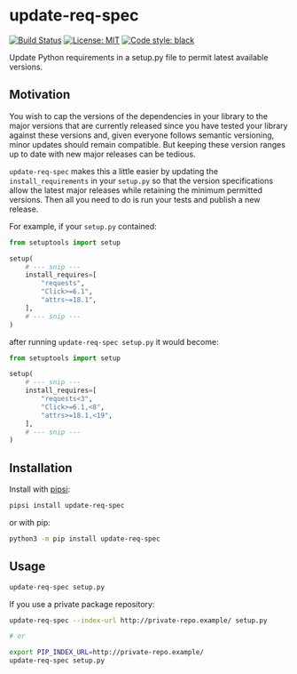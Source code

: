 # update-req-spec

[![Build Status](https://travis-ci.org/RobbieClarken/update-req-spec.svg?branch=master)](https://travis-ci.org/RobbieClarken/update-req-spec)
[![License: MIT](https://img.shields.io/badge/license-MIT-blue.svg)](https://github.com/RobbieClarken/update-req-spec/blob/master/LICENSE)
[![Code style: black](https://img.shields.io/badge/code%20style-black-000000.svg)](https://github.com/ambv/black)

Update Python requirements in a setup.py file to permit latest available versions.

## Motivation

You wish to cap the versions of the dependencies in your library to the major versions
that are currently released since you have tested your library against these versions and, given
everyone follows semantic versioning, minor updates should remain compatible. But keeping these
version ranges up to date with new major releases can be tedious.

`update-req-spec` makes this a little easier by updating the `install_requirements` in your
`setup.py` so that the version specifications allow the latest major releases while retaining the
minimum permitted versions. Then all you need to do is run your tests and publish a new release.

For example, if your `setup.py` contained:

```python
from setuptools import setup

setup(
    # --- snip ---
    install_requires=[
        "requests",
        "Click>=6.1",
        "attrs~=18.1",
    ],
    # --- snip ---
)
```

after running `update-req-spec setup.py` it would become:

```python
from setuptools import setup

setup(
    # --- snip ---
    install_requires=[
        "requests<3",
        "Click>=6.1,<8",
        "attrs>=18.1,<19",
    ],
    # --- snip ---
)
```

## Installation

Install with [pipsi](https://github.com/mitsuhiko/pipsi):

```bash
pipsi install update-req-spec
```

or with pip:

```bash
python3 -m pip install update-req-spec
```

## Usage

```bash
update-req-spec setup.py
```

If you use a private package repository:

```bash
update-req-spec --index-url http://private-repo.example/ setup.py

# or

export PIP_INDEX_URL=http://private-repo.example/
update-req-spec setup.py
```
